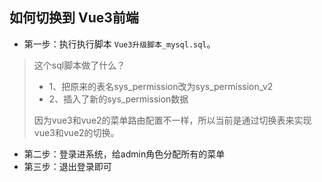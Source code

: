 ## 如何切换到 Vue3前端

- 第一步：执行执行脚本 `Vue3升级脚本_mysql.sql`。

> 这个sql脚本做了什么？
> - 1、把原来的表名sys_permission改为sys_permission_v2
> - 2、插入了新的sys_permission数据
>
> 因为vue3和vue2的菜单路由配置不一样，所以当前是通过切换表来实现vue3和vue2的切换。


- 第二步：登录进系统，给admin角色分配所有的菜单
- 第三步：退出登录即可
